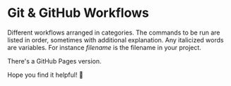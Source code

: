 # Git & GitHub Workflows

Different workflows arranged in categories. The commands to be run are listed in order, sometimes with additional explanation. Any italicized words are variables. For instance <i>filename</i> is the filename in your project. 

There's a GitHub Pages version. 

Hope you find it helpful! 🙂
